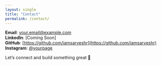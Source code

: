 ```yaml
---
layout: single
title: "Contact"
permalink: /contact/
---
```


**Email**: your.email@example.com  
**LinkedIn**: [Coming Soon]  
**GitHub**: [https://github.com/iamsarveshr](https://github.com/iamsarveshr)  
**Instagram**: [@yourpage](#)

Let’s connect and build something great 🚀
